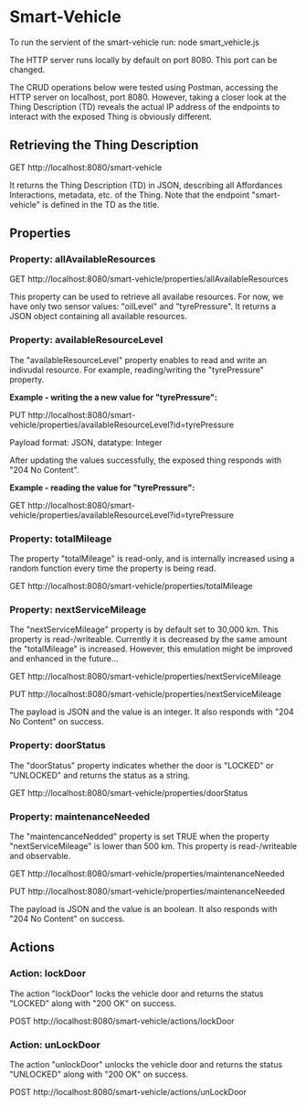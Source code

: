 # Smart-Vehicle

To run the servient of the smart-vehicle run:
node smart_vehicle.js

The HTTP server runs locally by default on port 8080. This port can be changed.

The CRUD operations below were tested using Postman, accessing the HTTP server on localhost, port 8080.
However, taking a closer look at the Thing Description (TD) reveals the actual IP address of the endpoints to interact with the exposed Thing is obviously different.

## Retrieving the Thing Description
GET http://localhost:8080/smart-vehicle
 
It returns the Thing Description (TD) in JSON, describing all Affordances Interactions, metadata, etc. of the Thing.
Note that the endpoint "smart-vehicle" is defined in the TD as the title.

## Properties

### Property: allAvailableResources
GET http://localhost:8080/smart-vehicle/properties/allAvailableResources

This property can be used to retrieve all availabe resources. For now, we have only two sensor values: "oilLevel" and "tyrePressure".
It returns a JSON object containing all available resources. 

### Property: availableResourceLevel
The "availableResourceLevel" property enables to read and write an indivudal resource. For example, reading/writing the "tyrePressure" property.


**Example - writing the a new value for "tyrePressure":**

PUT http://localhost:8080/smart-vehicle/properties/availableResourceLevel?id=tyrePressure

Payload format: JSON, datatype: Integer

After updating the values successfully, the exposed thing responds with "204 No Content".


**Example - reading the value for "tyrePressure":**

GET http://localhost:8080/smart-vehicle/properties/availableResourceLevel?id=tyrePressure


### Property: totalMileage

The property "totalMileage" is read-only, and is internally increased using a random function every time the property is being read.

GET http://localhost:8080/smart-vehicle/properties/totalMileage


### Property: nextServiceMileage

The "nextServiceMileage" property is by default set to 30,000 km. This property is read-/writeable. 
Currently it is decreased by the same amount the "totalMileage" is increased.
However, this emulation might be improved and enhanced in the future...

GET http://localhost:8080/smart-vehicle/properties/nextServiceMileage

PUT http://localhost:8080/smart-vehicle/properties/nextServiceMileage

The payload is JSON and the value is an integer. It also responds with "204 No Content" on success.


### Property: doorStatus

The "doorStatus" property indicates whether the door is "LOCKED" or "UNLOCKED" and returns the status as a string.

GET http://localhost:8080/smart-vehicle/properties/doorStatus


### Property: maintenanceNeeded

The "maintencanceNedded" property is set TRUE when the property "nextServiceMileage" is lower than 500 km.
This property is read-/writeable and observable.

GET http://localhost:8080/smart-vehicle/properties/maintenanceNeeded

PUT http://localhost:8080/smart-vehicle/properties/maintenanceNeeded

The payload is JSON and the value is an boolean. It also responds with "204 No Content" on success.


## Actions

### Action: lockDoor

The action "lockDoor" locks the vehicle door and returns the status "LOCKED" along with "200 OK" on success.

POST http://localhost:8080/smart-vehicle/actions/lockDoor


### Action: unLockDoor

The action "unlockDoor" unlocks the vehicle door and returns the status "UNLOCKED" along with "200 OK" on success.

POST http://localhost:8080/smart-vehicle/actions/unLockDoor

